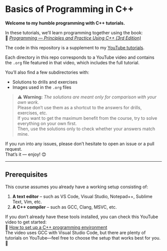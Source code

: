 # Basics of Programming in C++

**Welcome to my humble programming with C++ tutorials.**

In these tutorials, we’ll learn programming together using the book:  
📘 [*Programming — Principles and Practice Using C++ (3rd Edition)*](https://www.stroustrup.com/programming.html)

The code in this repository is a supplement to my [YouTube tutorials](#). <!-- Replace # with actual link -->

Each directory in this repo corresponds to a YouTube video and contains the `.org` file featured in that video, which includes the full tutorial.

You’ll also find a few subdirectories with:
- Solutions to drills and exercises  
- Images used in the `.org` files

> ⚠️ **Warning:** *The solutions are meant only for comparison with your own work.*  
> Please don’t use them as a shortcut to the answers for drills, exercises, etc.  
> If you want to get the maximum benefit from the course, try to solve everything on your own first.  
> Then, use the solutions only to check whether your answers match mine.

If you run into any issues, please don’t hesitate to open an issue or a pull request.  
That’s it — enjoy! 😊

---

## Prerequisites

This course assumes you already have a working setup consisting of:

1. **A text editor** – such as VS Code, Visual Studio, Notepad++, Sublime Text, Vim, etc.  
2. **A C++ compiler** – such as GCC, Clang, MSVC, etc.

If you don’t already have these tools installed, you can check this YouTube video to get started:  
🎥 [How to set up a C++ programming environment](https://www.youtube.com/watch?v=DMWD7wfhgNY&t=135s)  
The video uses GCC with Visual Studio Code, but there are plenty of tutorials on YouTube—feel free to choose the setup that works best for you. 🙂
